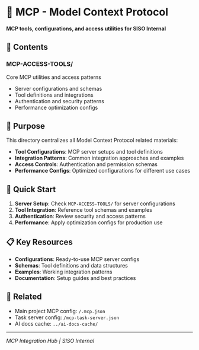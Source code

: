 # 🔧 MCP - Model Context Protocol

**MCP tools, configurations, and access utilities for SISO Internal**

## 📁 **Contents**

### **MCP-ACCESS-TOOLS/**
Core MCP utilities and access patterns
- Server configurations and schemas
- Tool definitions and integrations
- Authentication and security patterns
- Performance optimization configs

## 🎯 **Purpose**

This directory centralizes all Model Context Protocol related materials:
- **Tool Configurations**: MCP server setups and tool definitions
- **Integration Patterns**: Common integration approaches and examples
- **Access Controls**: Authentication and permission schemas
- **Performance Configs**: Optimized configurations for different use cases

## 🚀 **Quick Start**

1. **Server Setup**: Check `MCP-ACCESS-TOOLS/` for server configurations
2. **Tool Integration**: Reference tool schemas and examples
3. **Authentication**: Review security and access patterns
4. **Performance**: Apply optimization configs for production use

## 📋 **Key Resources**

- **Configurations**: Ready-to-use MCP server configs
- **Schemas**: Tool definitions and data structures  
- **Examples**: Working integration patterns
- **Documentation**: Setup guides and best practices

## 🔗 **Related**

- Main project MCP config: `/.mcp.json`
- Task server config: `/mcp-task-server.json`
- AI docs cache: `../ai-docs-cache/`

---
*MCP Integration Hub | SISO Internal*